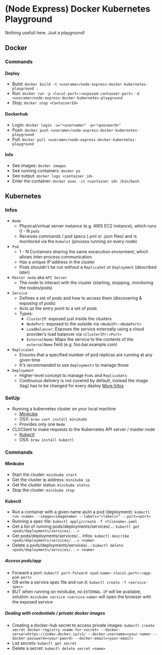 # (Node Express) Docker Kubernetes Playground

Nothing usefull here. Just a playground!

## Docker
### Commands
#### Deploy
- Build: `docker build -t <userame>/node-express-docker-kubernetes-playground .`
- Run: `docker run -p <local-port>:<exposed-container-port> -d <userame>/node-express-docker-kubernetes-playground`
- Stop; `docker stop <ContainerId>`

#### Dockerhub
- Login: `docker login -u="<username>" -p="<password>"`
- Push: `docker push <userame>/node-express-docker-kubernetes-playground`
- Pull: `docker pull <userame>/node-express-docker-kubernetes-playground`

#### Info
- See images: `docker images`
- See running containers: `docker ps`
- See output: `docker logs <container id>`
- Enter the container: `docker exec -it <container id> /bin/bash`

## Kubernetes
### Infos
- `Node`
  - Physical/virtual server instance (e.g. AWS EC2 instance), which runs 0 - N `pods`
  - Receives commands / pod specs (.yml or .json files) and is monitored via the `Kubelet` (process running on every node)
- `Pod`
  - 1 - N Containers sharing the same excecution enviorment, which allows  inter-process communication
  - Has a unique IP address in the cluster
  - Pods shouldn't be run without a `ReplicaSet` or `Deployment` (described later)
- `Master node` aka `API Server`
  - The node to interact with the cluster (starting, stopping, monitoring the nodes/pods)
- `Service`
  - Defines a set of pods and how to access them (discovering & exposing of pods)
  - Acts as the entry point to a set of pods
  - Types:
    - `ClusterIP`: exposed just inside the clusters
    - `NodePort`: exposed to the outside via `<NodeIP>:<NodePort>`
    - `LoadBalancer`: Exposes the service externally using a cloud provider’s load balancer via `<ClusterIP>:<Port>`
    - `ExternalName`: Maps the service to the contents of the `externalName` field (e.g. foo.bar.example.com)
- `ReplicaSet`
  - Ensures that a specified number of pod replicas are running at any given time
  - It's recommanded to use `Deployments` to manage those
- `Deployment`
  - Higher-level concept to manage `Pods` and `ReplicaSets`
  - Continuous delivery is not covered by default, instead the image (tag) has to be changed for every deploy [More Infos](https://kubernetes.io/docs/tutorials/kubernetes-basics/update/update-intro/)

### SetUp
- Running a kubernetes cluster on your local machine
  - [Minikube](https://github.com/kubernetes/minikube/releases)
  - OSX: `brew cast install minikube`
  - Provides only one `Node`
- CLI/Client to make requests to the Kubernetes API server / master node
  - [Kubectl](https://kubernetes.io/docs/tasks/tools/install-kubectl/)
  - OSX: `brew install kubectl`

### Commands
#### Minikube
  - Start the cluster: `minikube start`
  - Get the cluster ip address: `minikube ip`
  - Get the cluster status: `minikube status`
  - Stop the cluster: `minikube stop`

#### Kubectl
  - Run a container with a given name as/in a pod (deployment): `kubectl run <name> --image=<imagename> --labels="<labels>" --port=<port>`
  - Running a spec file: `kubectl apply/create -f <filename>.yaml`
  - Get a list of running pods/deployments/services/...: `kubectl get <pods/deployments/services/...>`
  - Get pods/deployments/services/... infos: `kubectl describe <pods/deployments/services/...> <name>`
  - Delete a pods/deployments/services/...: `kubectl delete <pods/deployments/services/...> <name>`

##### Access pods/app
  - Forward a port: `kubectl port-forward <pod-name> <local-port>:<app-pod-port>`
  - OR write a service spec file and run it: `kubectl create -f <service-spec>`
  - BUT when running on minikube, no `EXTERNAL-IP` will be available, solution: `minikube service <service-name>` will open the browser with the exposed service

##### Dealing with credentials / private docker images
  - Creating a docker-hub secret to access private images: `kubectl create secret docker-registry <name-for-secret> --docker-server=https://index.docker.io/v1/ --docker-username=<your-name> --docker-password=<your-pword> --docker-email=<your-email>`
  - List secrets: `kubectl get secret`
  - Delete a secret: `kubectl delete secret <name>`
